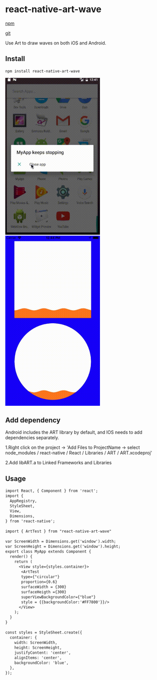 # react-native-art-wave
[npm](https://github.com/CJELLYS/react-native-art-wave)

[git](https://github.com/CJELLYS/react-native-art-wave)

Use Art to draw waves on both iOS and Android.
## Install 
```
npm install react-native-art-wave
```
<img src="https://github.com/CJELLYS/image/blob/master/androidWave.gif" width="300" />

<img src="https://github.com/CJELLYS/image/blob/master/iosWave.gif" width="300" />

## Add dependency
Android includes the ART library by default, and IOS needs to add dependencies separately.

1.Right click on the project -> 'Add Files to ProjectName -> select node_modules / react-native / React / Libraries / ART / ART.xcodeproj'

2.Add libART.a to Linked Frameworks and Libraries

## Usage

```
import React, { Component } from 'react';
import {
  AppRegistry,
  StyleSheet,
  View,
  Dimensions,
} from 'react-native';

import { ArtTest } from "react-native-art-wave"
 
var ScreenWidth = Dimensions.get('window').width;
var ScreenHeight = Dimensions.get('window').height;
export class MyApp extends Component {
  render() {
    return (
      <View style={styles.container}>
       <ArtTest 
       type={"circular"}
       proportion={0.6} 
       surfaceWidth = {300} 
       surfaceHeigth ={300} 
       superViewBackgroundColor={"blue"} 
       style = {{backgroundColor:'#FF7800'}}/>
      </View>
    );
  }
}

const styles = StyleSheet.create({
  container: {
    width: ScreenWidth,
    height: ScreenHeight,
    justifyContent: 'center',
    alignItems: 'center',
    backgroundColor: 'blue',
  },
});
```